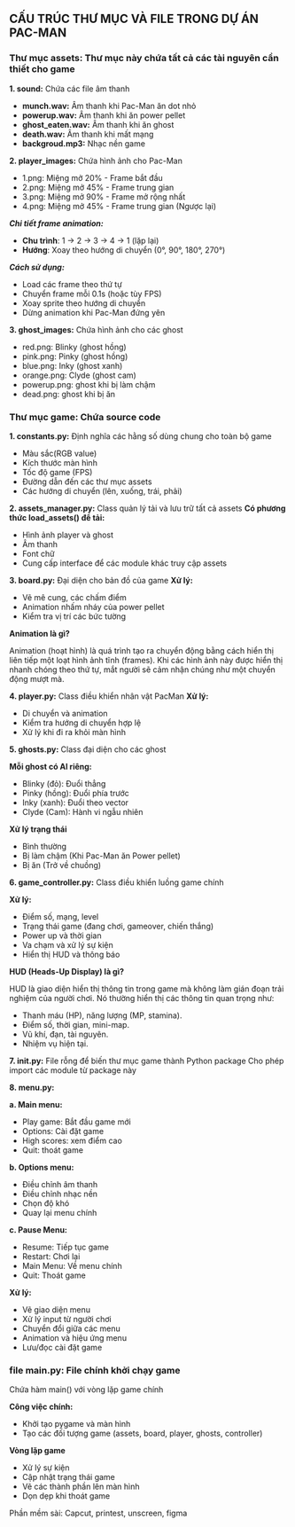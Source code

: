
## **CẤU TRÚC THƯ MỤC VÀ FILE TRONG DỰ ÁN PAC-MAN**

### Thư mục assets: Thư mục này chứa tất cả các tài nguyên cần thiết cho game

**1. sound:** Chứa các file âm thanh
- **munch.wav:** Âm thanh khi Pac-Man ăn dot nhỏ
- **powerup.wav:** Âm thanh khi ăn power pellet
- **ghost_eaten.wav:** Âm thanh khi ăn ghost
- **death.wav:** Âm thanh khi mất mạng
- **backgroud.mp3:** Nhạc nền game

**2. player_images:** Chứa hình ảnh cho Pac-Man
- 1.png: Miệng mở 20% - Frame bắt đầu
- 2.png:  Miệng mở 45% - Frame trung gian
- 3.png:  Miệng mở 90% - Frame mở rộng nhất  
- 4.png:  Miệng mở 45% - Frame trung gian (Ngược lại)

_**Chi tiết frame animation:**_
- **Chu trình**: 1 → 2 → 3 → 4 → 1 (lặp lại)
- **Hướng**: Xoay theo hướng di chuyển (0°, 90°, 180°, 270°)

_**Cách sử dụng:**_
- Load các frame theo thứ tự
- Chuyển frame mỗi 0.1s (hoặc tùy FPS)
- Xoay sprite theo hướng di chuyển
- Dừng animation khi Pac-Man đứng yên
 
**3. ghost_images:** Chứa hình ảnh cho các ghost
- red.png: Blinky (ghost hồng)
- pink.png: Pinky (ghost hồng)
- blue.png: Inky (ghost xanh)
- orange.png: Clyde (ghost cam)
- powerup.png: ghost khi bị làm chậm
- dead.png: ghost khi bị ăn


### Thư mục game: Chứa source code
**1. constants.py:** Định nghĩa các hằng số dùng chung cho toàn bộ game
- Màu sắc(RGB value)
- Kích thước màn hình
- Tốc độ game (FPS)
- Đường dẫn đến các thư mục assets
- Các hướng di chuyển (lên, xuống, trái, phải)

**2. assets_manager.py:** Class quản lý tải và lưu trữ tất cả assets
**Có phương thức load_assets() để tải:**
- Hình ảnh player và ghost
- Âm thanh
- Font chữ
- Cung cấp interface để các module khác truy cập assets

**3. board.py:** Đại diện cho bản đồ của game
**Xử lý:**
- Vẽ mê cung, các chấm điểm
- Animation nhấm nháy của power pellet
- Kiểm tra vị trí các bức tường

**Animation là gì?**

Animation (hoạt hình) là quá trình tạo ra chuyển động bằng cách hiển thị liên tiếp một loạt hình ảnh tĩnh (frames). Khi các hình ảnh này được hiển thị nhanh chóng theo thứ tự, mắt người sẽ cảm nhận chúng như một chuyển động mượt mà.

**4. player.py:** Class điều khiển nhân vật PacMan
**Xử lý:**
- Di chuyển và animation 
- Kiểm tra hướng di chuyển hợp lệ
- Xử lý khi đi ra khỏi màn hình

**5. ghosts.py:** Class đại diện cho các ghost

**Mỗi ghost có Al riêng:**
- Blinky (đỏ): Đuổi thẳng
- Pinky (hồng): Đuổi phía trước
- Inky (xanh): Đuổi theo vector
- Clyde (Cam): Hành vi ngẫu nhiên

**Xử lý trạng thái**
- Bình thường
- Bị làm chậm (Khi Pac-Man ăn Power pellet)
- Bị ăn (Trở về chuồng)

**6. game_controller.py:** Class điều khiển luồng game chính

**Xử lý:**
- Điểm số, mạng, level
- Trạng thái game (đang chơi, gameover, chiến thắng)
- Power up và thời gian
- Va chạm và xử lý sự kiện
- Hiển thị HUD và thông báo 

**HUD (Heads-Up Display) là gì?**

HUD là giao diện hiển thị thông tin trong game mà không làm gián đoạn trải nghiệm của người chơi. Nó thường hiển thị các thông tin quan trọng như:
- Thanh máu (HP), năng lượng (MP, stamina).
- Điểm số, thời gian, mini-map.
- Vũ khí, đạn, tài nguyên.
- Nhiệm vụ hiện tại.

**7. init.py:** File rỗng để biến thư mục game thành Python package
Cho phép import các module từ package này

**8. menu.py:** 

**a. Main menu:**
- Play game: Bắt đầu game mới
- Options: Cài đặt game
- High scores: xem điểm cao
- Quit: thoát game

**b. Options menu:**
- Điều chỉnh âm thanh
- Điều chỉnh nhạc nền
- Chọn độ khó
- Quay lại menu chính

**c. Pause Menu:**
- Resume: Tiếp tục game
- Restart: Chơi lại
- Main Menu: Về menu chính
- Quit: Thoát game

**Xử lý:**
- Vẽ giao diện menu
- Xử lý input từ người chơi
- Chuyển đổi giữa các menu
- Animation và hiệu ứng menu
- Lưu/đọc cài đặt game

### file main.py: File chính khởi chạy game
Chứa hàm main() với vòng lặp game chính

**Công việc chính:**
- Khởi tạo pygame và màn hình
- Tạo các đối tượng game (assets, board, player, ghosts, controller)

**Vòng lặp game**
- Xử lý sự kiện
- Cập nhật trạng thái game
- Vẽ các thành phần lên màn hình
- Dọn dẹp khi thoát game


Phần mềm sài:
Capcut, printest, unscreen, figma


  